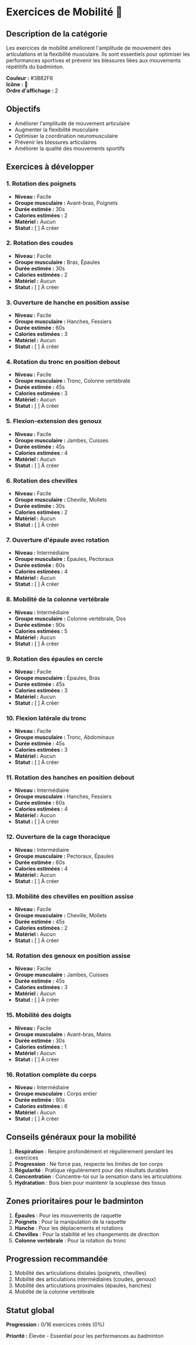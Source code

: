 # Exercices de Mobilité 🔄

## Description de la catégorie

Les exercices de mobilité améliorent l'amplitude de mouvement des articulations et la flexibilité musculaire. Ils sont essentiels pour optimiser les performances sportives et prévenir les blessures liées aux mouvements répétitifs du badminton.

**Couleur :** #3B82F6  
**Icône :** 🔄  
**Ordre d'affichage :** 2

## Objectifs

- Améliorer l'amplitude de mouvement articulaire
- Augmenter la flexibilité musculaire
- Optimiser la coordination neuromusculaire
- Prévenir les blessures articulaires
- Améliorer la qualité des mouvements sportifs

## Exercices à développer

### 1. Rotation des poignets
- **Niveau :** Facile
- **Groupe musculaire :** Avant-bras, Poignets
- **Durée estimée :** 30s
- **Calories estimées :** 2
- **Matériel :** Aucun
- **Statut :** [ ] À créer

### 2. Rotation des coudes
- **Niveau :** Facile
- **Groupe musculaire :** Bras, Épaules
- **Durée estimée :** 30s
- **Calories estimées :** 2
- **Matériel :** Aucun
- **Statut :** [ ] À créer

### 3. Ouverture de hanche en position assise
- **Niveau :** Facile
- **Groupe musculaire :** Hanches, Fessiers
- **Durée estimée :** 60s
- **Calories estimées :** 3
- **Matériel :** Aucun
- **Statut :** [ ] À créer

### 4. Rotation du tronc en position debout
- **Niveau :** Facile
- **Groupe musculaire :** Tronc, Colonne vertébrale
- **Durée estimée :** 45s
- **Calories estimées :** 3
- **Matériel :** Aucun
- **Statut :** [ ] À créer

### 5. Flexion-extension des genoux
- **Niveau :** Facile
- **Groupe musculaire :** Jambes, Cuisses
- **Durée estimée :** 45s
- **Calories estimées :** 4
- **Matériel :** Aucun
- **Statut :** [ ] À créer

### 6. Rotation des chevilles
- **Niveau :** Facile
- **Groupe musculaire :** Cheville, Mollets
- **Durée estimée :** 30s
- **Calories estimées :** 2
- **Matériel :** Aucun
- **Statut :** [ ] À créer

### 7. Ouverture d'épaule avec rotation
- **Niveau :** Intermédiaire
- **Groupe musculaire :** Épaules, Pectoraux
- **Durée estimée :** 60s
- **Calories estimées :** 4
- **Matériel :** Aucun
- **Statut :** [ ] À créer

### 8. Mobilité de la colonne vertébrale
- **Niveau :** Intermédiaire
- **Groupe musculaire :** Colonne vertébrale, Dos
- **Durée estimée :** 90s
- **Calories estimées :** 5
- **Matériel :** Aucun
- **Statut :** [ ] À créer

### 9. Rotation des épaules en cercle
- **Niveau :** Facile
- **Groupe musculaire :** Épaules, Bras
- **Durée estimée :** 45s
- **Calories estimées :** 3
- **Matériel :** Aucun
- **Statut :** [ ] À créer

### 10. Flexion latérale du tronc
- **Niveau :** Facile
- **Groupe musculaire :** Tronc, Abdominaux
- **Durée estimée :** 45s
- **Calories estimées :** 3
- **Matériel :** Aucun
- **Statut :** [ ] À créer

### 11. Rotation des hanches en position debout
- **Niveau :** Intermédiaire
- **Groupe musculaire :** Hanches, Fessiers
- **Durée estimée :** 60s
- **Calories estimées :** 4
- **Matériel :** Aucun
- **Statut :** [ ] À créer

### 12. Ouverture de la cage thoracique
- **Niveau :** Intermédiaire
- **Groupe musculaire :** Pectoraux, Épaules
- **Durée estimée :** 60s
- **Calories estimées :** 4
- **Matériel :** Aucun
- **Statut :** [ ] À créer

### 13. Mobilité des chevilles en position assise
- **Niveau :** Facile
- **Groupe musculaire :** Cheville, Mollets
- **Durée estimée :** 45s
- **Calories estimées :** 2
- **Matériel :** Aucun
- **Statut :** [ ] À créer

### 14. Rotation des genoux en position assise
- **Niveau :** Facile
- **Groupe musculaire :** Jambes, Cuisses
- **Durée estimée :** 45s
- **Calories estimées :** 3
- **Matériel :** Aucun
- **Statut :** [ ] À créer

### 15. Mobilité des doigts
- **Niveau :** Facile
- **Groupe musculaire :** Avant-bras, Mains
- **Durée estimée :** 30s
- **Calories estimées :** 1
- **Matériel :** Aucun
- **Statut :** [ ] À créer

### 16. Rotation complète du corps
- **Niveau :** Intermédiaire
- **Groupe musculaire :** Corps entier
- **Durée estimée :** 90s
- **Calories estimées :** 6
- **Matériel :** Aucun
- **Statut :** [ ] À créer

## Conseils généraux pour la mobilité

1. **Respiration** : Respire profondément et régulièrement pendant les exercices
2. **Progression** : Ne force pas, respecte les limites de ton corps
3. **Régularité** : Pratique régulièrement pour des résultats durables
4. **Concentration** : Concentre-toi sur la sensation dans les articulations
5. **Hydratation** : Bois bien pour maintenir la souplesse des tissus

## Zones prioritaires pour le badminton

1. **Épaules** : Pour les mouvements de raquette
2. **Poignets** : Pour la manipulation de la raquette
3. **Hanche** : Pour les déplacements et rotations
4. **Chevilles** : Pour la stabilité et les changements de direction
5. **Colonne vertébrale** : Pour la rotation du tronc

## Progression recommandée

1. Mobilité des articulations distales (poignets, chevilles)
2. Mobilité des articulations intermédiaires (coudes, genoux)
3. Mobilité des articulations proximales (épaules, hanches)
4. Mobilité de la colonne vertébrale

## Statut global

**Progression :** 0/16 exercices créés (0%)

**Priorité :** Élevée - Essentiel pour les performances au badminton 